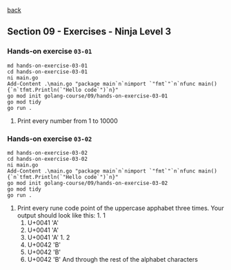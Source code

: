 [back](../LOCAL_NOTES.md)

## Section 09 - Exercises - Ninja Level 3
### Hands-on exercise `03-01`
```
md hands-on-exercise-03-01
cd hands-on-exercise-03-01
ni main.go
Add-Content .\main.go "package main`n`nimport `"fmt`"`n`nfunc main() {`n`tfmt.Println(`"Hello code`")`n}"
go mod init golang-course/09/hands-on-exercise-03-01
go mod tidy
go run .
```
  1. Print every number from 1 to 10000
### Hands-on exercise `03-02`
```
md hands-on-exercise-03-02
cd hands-on-exercise-03-02
ni main.go
Add-Content .\main.go "package main`n`nimport `"fmt`"`n`nfunc main() {`n`tfmt.Println(`"Hello code`")`n}"
go mod init golang-course/09/hands-on-exercise-03-02
go mod tidy
go run .
```
  1. Print every rune code point of the uppercase apphabet three times. Your output should look like this:
    1. 1
      1. U+0041 'A' 
      1. U+0041 'A' 
      1. U+0041 'A' 
    1. 2
      1. U+0042 'B' 
      1. U+0042 'B' 
      1. U+0042 'B' 
    And through the rest of the alphabet characters
